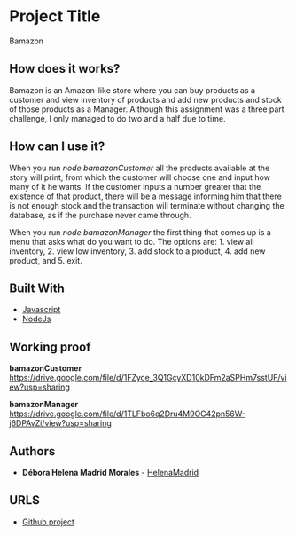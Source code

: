# Project Title

Bamazon

## How does it works?

Bamazon is an Amazon-like store where you can buy products as a customer and view inventory of products and add new products and stock of those products as a Manager.
Although this assignment was a three part challenge, I only managed to do two and a half due to time.

## How can I use it?

When you run *node bamazonCustomer* all the products available at the story will print, from which the customer will choose one and input how many of it he wants. If the customer inputs a number greater that the existence of that product, there will be a message informing him that there is not enough stock and the transaction will terminate without changing the database, as if the purchase never came through.


When you run *node bamazonManager* the first thing that comes up is a menu that asks what do you want to do. The options are: 1. view all inventory, 2. view low inventory, 3. add stock to a product, 4. add new product, and 5. exit. 

## Built With

* [Javascript](https://www.javascript.com/)
* [NodeJs](https://nodejs.org/en/)

## Working proof

**bamazonCustomer**
https://drive.google.com/file/d/1FZyce_3Q1GcyXD10kDFm2aSPHm7sstUF/view?usp=sharing

**bamazonManager**
https://drive.google.com/file/d/1TLFbo6q2Dru4M9OC42pn56W-j6DPAvZi/view?usp=sharing


## Authors

* **Débora Helena Madrid Morales** - [HelenaMadrid](https://github.com/HelenaMadrid)


## URLS

* [Github project](https://github.com/HelenaMadrid/bamazon)
